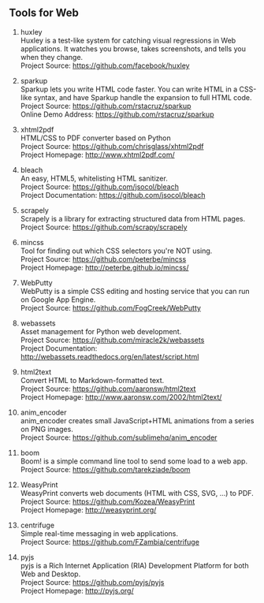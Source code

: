 ## Tools for Web

1. huxley  
Huxley is a test-like system for catching visual regressions in Web applications. It watches you browse, takes screenshots, and tells you when they change.  
Project Source: https://github.com/facebook/huxley

1. sparkup  
Sparkup lets you write HTML code faster. You can write HTML in a CSS-like syntax, and have Sparkup handle the expansion to full HTML code.  
Project Source: https://github.com/rstacruz/sparkup  
Online Demo Address: https://github.com/rstacruz/sparkup

1. xhtml2pdf   
HTML/CSS to PDF converter based on Python  
Project Source: https://github.com/chrisglass/xhtml2pdf  
Project Homepage: http://www.xhtml2pdf.com/  

1. bleach  
An easy, HTML5, whitelisting HTML sanitizer.   
Project Source: https://github.com/jsocol/bleach  
Project Documentation: https://github.com/jsocol/bleach  

1. scrapely   
Scrapely is a library for extracting structured data from HTML pages.   
Project Source: https://github.com/scrapy/scrapely

1. mincss  
Tool for finding out which CSS selectors you're NOT using.  
Project Source: https://github.com/peterbe/mincss   
Project Homepage: http://peterbe.github.io/mincss/   

1. WebPutty  
WebPutty is a simple CSS editing and hosting service that you can run on Google App Engine.   
Project Source: https://github.com/FogCreek/WebPutty  

1. webassets   
Asset management for Python web development.   
Project Source: https://github.com/miracle2k/webassets   
Project Documentation: http://webassets.readthedocs.org/en/latest/script.html  

1. html2text  
Convert HTML to Markdown-formatted text.  
Project Source: https://github.com/aaronsw/html2text  
Project Homepage: http://www.aaronsw.com/2002/html2text/  

1. anim_encoder  
anim_encoder creates small JavaScript+HTML animations from a series on PNG images.   
Project Source: https://github.com/sublimehq/anim_encoder  

1. boom  
Boom! is a simple command line tool to send some load to a web app.  
Project Source: https://github.com/tarekziade/boom   

1. WeasyPrint   
WeasyPrint converts web documents (HTML with CSS, SVG, ...) to PDF.   
Project Source: https://github.com/Kozea/WeasyPrint   
Project Homepage: http://weasyprint.org/  

1. centrifuge     
Simple real-time messaging in web applications.    
Project Source: https://github.com/FZambia/centrifuge    

1. pyjs   
pyjs is a Rich Internet Application (RIA) Development Platform for both Web and Desktop.    
Project Source: https://github.com/pyjs/pyjs    
Project Homepage: http://pyjs.org/  
